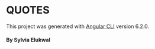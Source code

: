 # QUOTES


This project was generated with [Angular CLI](https://github.com/angular/angular-cli) version 6.2.0.
#### By **Sylvia Elukwal**
